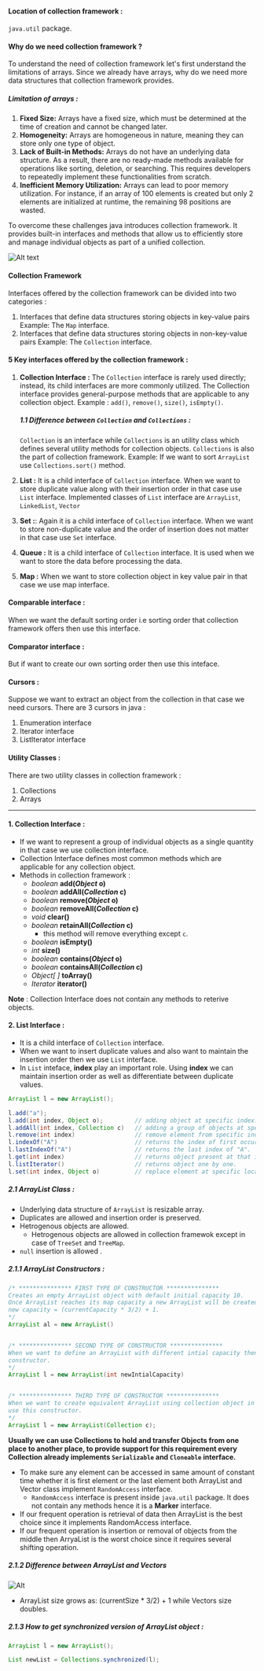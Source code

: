 #### Location of collection framework : 
`java.util` package.

#### Why do we need collection framework ?
To understand the need of collection framework let's first understand the limitations of arrays. Since we already have arrays, why do we need more data structures that collection framework provides.

##### Limitation of arrays : 
1. **Fixed Size:** Arrays have a fixed size, which must be determined at the time of creation and cannot be changed later.
2. **Homogeneity:** Arrays are homogeneous in nature, meaning they can store only one type of object. 
3. **Lack of Built-in Methods:** Arrays do not have an underlying data structure. As a result, there are no ready-made methods available for operations like sorting, deletion, or searching. This requires developers to repeatedly implement these functionalities from scratch.
4. **Inefficient Memory Utilization:** Arrays can lead to poor memory utilization. For instance, if an array of 100 elements is created but only 2 elements are initialized at runtime, the remaining 98 positions are wasted.

To overcome these challenges java introduces collection framework. It provides built-in interfaces and methods that allow us to efficiently store and manage individual objects as part of a unified collection. 

![Alt text](./images/Screenshot_20250121_144854.png)

#### Collection Framework 
Interfaces offered by the collection framework can be divided into two categories :
1. Interfaces that define data structures storing objects in key-value pairs
Example: The `Map` interface.
2. Interfaces that define data structures storing objects in non-key-value pairs
Example: The `Collection` interface. 

#### 5 Key interfaces offered by the collection framework :
1. **Collection Interface :** The `Collection` interface is rarely used directly; instead, its child interfaces are more commonly utilized. The Collection interface provides general-purpose methods that are applicable to any collection object. Example : `add()`, `remove()`, `size()`, `isEmpty()`.

    ##### 1.1 Difference between `Collection` and `Collections` : 
    `Collection` is an interface while `Collections` is an utility class which defines several utility methods for collection objects. `Collections` is also the part of collection framework. Example: If we want to sort `ArrayList` use `Collections.sort()` method.

2. **List :** It is a child interface of `Collection` interface. When we want to store duplicate value along with their insertion order in that case use `List` interface. Implemented classes of `List` interface are `ArrayList`, `LinkedList`, `Vector`
3. **Set :**: Again it is a child interface of `Collection` interface. When we want to store non-duplicate value and the order of insertion does not matter in that case use `Set` interface. 
4. **Queue :** It is a child interface of `Collection` interface. It is used when we want to store the data before processing the data.
5. **Map :** When we want to store collection object in key value pair in that case we use map interface. 

#### Comparable interface : 
When we want the default sorting order i.e sorting order that collection framework offers then use this interface.

#### Comparator interface :
But if want to create our own sorting order then use this inteface.

#### Cursors :
Suppose we want to extract an object from the collection in that case we need cursors. There are 3 cursors in java :
1. Enumeration interface
2. Iterator interface
3. ListIterator interface


#### Utility Classes : 
There are two utility classes in collection framework :
1. Collections
2. Arrays

---

#### 1. Collection Interface :
- If we want to represent a group of individual objects as a single quantity in that case we use collection interface.
- Collection Interface defines most common methods which are applicable for any collection object.
- Methods in collection framework : 
    - *boolean* **add(*Object* o)**
    - *boolean* **addAll(*Collection* c)**
    - *boolean* **remove(*Object* o)**
    - *boolean* **removeAll(*Collection* c)**
    - *void* **clear()**
    - *boolean* **retainAll(*Collection* c)**
        - this method will remove everything except `c`.
    - *boolean* **isEmpty()**
    - *int* **size()**
    - *boolean* **contains(*Object* o)**
    - *boolean* **containsAll(*Collection* c)**
    - *Object[ ]* **toArray()**
    - *Iterator* **iterator()**

**Note** : Collection Interface does not contain any methods to reterive objects. 

#### 2. List Interface :
- It is a child interface of `Collection` interface. 
- When we want to insert duplicate values and also want to maintain the insertion order then we use `List` interface. 
- In `List` inteface, **index** play an important role. Using **index** we can maintain insertion order as well as differentiate between duplicate values.

```java
ArrayList l = new ArrayList();

l.add("a");
l.add(int index, Object o);         // adding object at specific index.
l.addAll(int index, Collection c)   // adding a group of objects at specific. location
l.remove(int index)                 // remove element from specific index.
l.indexOf("A")                      // returns the index of first occurrence of. "A".
l.lastIndexOf("A")                  // returns the last index of "A".
l.get(int index)                    // returns object present at that index.
l.listIterator()                    // returns object one by one.
l.set(int index, Object o)          // replace element at specific location.
```

##### 2.1 ArrayList Class :
- Underlying data structure of `ArrayList` is resizable array.
- Duplicates are allowed and insertion order is preserved.
- Hetrogenous objects are allowed.
    - Hetrogenous objects are allowed in collection framewok except in case of `TreeSet` and `TreeMap`.
- `null` insertion is allowed .

##### 2.1.1 ArrayList Constructors :
```java
/* *************** FIRST TYPE OF CONSTRUCTOR ***************
Creates an empty ArrayList object with default initial capacity 10.
Once ArrayList reaches its map capacity a new ArrayList will be created with
new capacity = (currentCapacity * 3/2) + 1.
*/
ArrayList al = new ArrayList()


/* *************** SECOND TYPE OF CONSTRUCTOR ***************
When we want to define an ArrayList with different intial capacity then we use this 
constructor.
*/
ArrayList l = new ArrayList(int newIntialCapacity)


/* *************** THIRD TYPE OF CONSTRUCTOR ***************
When we want to create equivalent ArrayList using collection object in that case
use this constructor.
*/
ArrayList l = new ArrayList(Collection c);
```

**Usually we can use Collections to hold and transfer Objects from one place to another place, to provide support for this requirement every Collection already implements `Serializable` and `Cloneable` interface.**

- To make sure any element can be accessed in same amount of constant time whether it is first element or the last element both ArrayList and Vector class implement `RandomAccess` interface.
    - `RandomAccess` interface is present inside `java.util` package. It does not contain any methods hence it is a **Marker** interface.
- If our frequent operation is retrieval of data then ArrayList is the best choice since it implements RandomAccess interface. 
- If our frequent operation is insertion or removal of objects from the middle then ArryaList is the worst choice since it requires several shifting operation.  

##### 2.1.2 Difference between ArrayList and Vectors 
![Alt](./images/ArrayListVsVectors.png)
- ArrayList size grows as: (currentSize * 3/2) + 1 while Vectors size doubles.

##### 2.1.3 How to get synchronized version of ArrayList object :
```java
ArrayList l = new ArrayList();

List newList = Collections.synchronized(l);
```